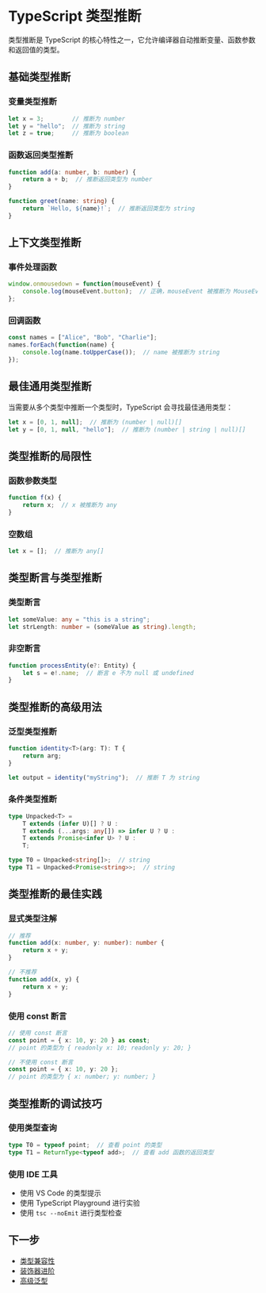 # TypeScript 类型推断

类型推断是 TypeScript 的核心特性之一，它允许编译器自动推断变量、函数参数和返回值的类型。

## 基础类型推断

### 变量类型推断

```typescript
let x = 3;        // 推断为 number
let y = "hello";  // 推断为 string
let z = true;     // 推断为 boolean
```

### 函数返回类型推断

```typescript
function add(a: number, b: number) {
    return a + b;  // 推断返回类型为 number
}

function greet(name: string) {
    return `Hello, ${name}!`;  // 推断返回类型为 string
}
```

## 上下文类型推断

### 事件处理函数

```typescript
window.onmousedown = function(mouseEvent) {
    console.log(mouseEvent.button);  // 正确，mouseEvent 被推断为 MouseEvent
};
```

### 回调函数

```typescript
const names = ["Alice", "Bob", "Charlie"];
names.forEach(function(name) {
    console.log(name.toUpperCase());  // name 被推断为 string
});
```

## 最佳通用类型推断

当需要从多个类型中推断一个类型时，TypeScript 会寻找最佳通用类型：

```typescript
let x = [0, 1, null];  // 推断为 (number | null)[]
let y = [0, 1, null, "hello"];  // 推断为 (number | string | null)[]
```

## 类型推断的局限性

### 函数参数类型

```typescript
function f(x) {
    return x;  // x 被推断为 any
}
```

### 空数组

```typescript
let x = [];  // 推断为 any[]
```

## 类型断言与类型推断

### 类型断言

```typescript
let someValue: any = "this is a string";
let strLength: number = (someValue as string).length;
```

### 非空断言

```typescript
function processEntity(e?: Entity) {
    let s = e!.name;  // 断言 e 不为 null 或 undefined
}
```

## 类型推断的高级用法

### 泛型类型推断

```typescript
function identity<T>(arg: T): T {
    return arg;
}

let output = identity("myString");  // 推断 T 为 string
```

### 条件类型推断

```typescript
type Unpacked<T> =
    T extends (infer U)[] ? U :
    T extends (...args: any[]) => infer U ? U :
    T extends Promise<infer U> ? U :
    T;

type T0 = Unpacked<string[]>;  // string
type T1 = Unpacked<Promise<string>>;  // string
```

## 类型推断的最佳实践

### 显式类型注解

```typescript
// 推荐
function add(x: number, y: number): number {
    return x + y;
}

// 不推荐
function add(x, y) {
    return x + y;
}
```

### 使用 const 断言

```typescript
// 使用 const 断言
const point = { x: 10, y: 20 } as const;
// point 的类型为 { readonly x: 10; readonly y: 20; }

// 不使用 const 断言
const point = { x: 10, y: 20 };
// point 的类型为 { x: number; y: number; }
```

## 类型推断的调试技巧

### 使用类型查询

```typescript
type T0 = typeof point;  // 查看 point 的类型
type T1 = ReturnType<typeof add>;  // 查看 add 函数的返回类型
```

### 使用 IDE 工具

- 使用 VS Code 的类型提示
- 使用 TypeScript Playground 进行实验
- 使用 `tsc --noEmit` 进行类型检查

## 下一步

- [类型兼容性](./03-type-compatibility.md)
- [装饰器进阶](./04-advanced-decorators.md)
- [高级泛型](./05-advanced-generics.md) 